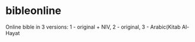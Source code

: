 # bibleonline
Online bible in 3 versions: 1 - original + NIV, 2 - original, 3 - Arabic(Kitab Al-Hayat
